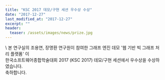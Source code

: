 ```yaml
---
title: "KSC 2017 데모/구현 세션 우수상 수상"
date: "2017-12-27"
last_modified_at: "2017-12-27"
excerpt: ""
header:
  teaser: /assets/images/news/prize.jpg
---
```

\\
본 연구실의 조용연, 장명환 연구원이 참여한 그래프 엔진 데모 '웹 기반 빅 그래프 처리 플랫폼' 이<br>한국소프트웨어종합학술대회 2017 (KSC 2017) 데모/구현 세션에서 우수상을 수상하였습니다.<br>축하합니다.